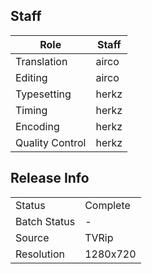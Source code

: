 ## Staff

| Role              | Staff                               |
|-------------------|-------------------------------------|
| Translation       | airco                               |
| Editing           | airco                               |
| Typesetting       | herkz                               |
| Timing            | herkz                               |
| Encoding          | herkz                               |
| Quality Control   | herkz                               |

## Release Info

|              |           |
|--------------|-----------|
| Status       | Complete  |
| Batch Status | -         |
| Source       | TVRip     |
| Resolution   | 1280x720  |
